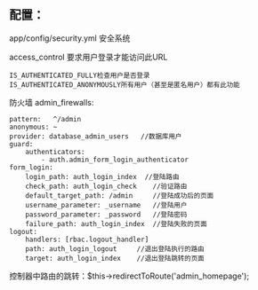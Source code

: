 ## 配置：
app/config/security.yml 安全系统

access_control 要求用户登录才能访问此URL

	IS_AUTHENTICATED_FULLY检查用户是否登录
	IS_AUTHENTICATED_ANONYMOUSLY所有用户（甚至是匿名用户）都有此功能

防火墙  admin_firewalls:

    pattern:   ^/admin
    anonymous: ~
    provider: database_admin_users   //数据库用户
    guard:
        authenticators:
            - auth.admin_form_login_authenticator
    form_login:
        login_path: auth_login_index  //登陆路由
        check_path: auth_login_check	//验证路由
        default_target_path: /admin     //登陆成功后的页面
        username_parameter: _username	//登陆用户
        password_parameter: _password	//登陆密码
        failure_path: auth_login_index	//登陆失败的页面
    logout:
        handlers: [rbac.logout_handler]
        path: auth_login_logout		//退出登陆执行的路由
        target: auth_login_index	//退出登陆跳转的页面



控制器中路由的跳转：$this->redirectToRoute('admin_homepage');

